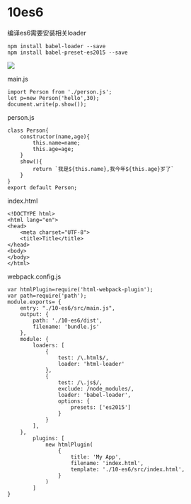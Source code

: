 # 10es6

编译es6需要安装相关loader

```
npm install babel-loader --save
npm install babel-preset-es2015 --save
```

![](/assets/QQ截图20170727122506.png)

main.js

```
import Person from './person.js';
let p=new Person('hello',30);
document.write(p.show());
```

person.js

    class Person{
        constructor(name,age){
            this.name=name;
            this.age=age;
        }
        show(){
            return `我是${this.name},我今年${this.age}岁了`
        }
    }
    export default Person;

index.html

```
<!DOCTYPE html>
<html lang="en">
<head>
    <meta charset="UTF-8">
    <title>Title</title>
</head>
<body>
</body>
</html>
```

webpack.config.js

```
var htmlPlugin=require('html-webpack-plugin');
var path=require('path');
module.exports= {
    entry: "./10-es6/src/main.js",
    output: {
        path: './10-es6/dist',
        filename: 'bundle.js'
    },
    module: {
        loaders: [
            {
                test: /\.html$/,
                loader: 'html-loader'
            },
            {
                test: /\.js$/,
                exclude: /node_modules/,
                loader: 'babel-loader',
                options: {
                    presets: ['es2015']
                }
            }
        ],
    },
        plugins: [
            new htmlPlugin(
                {
                    title: 'My App',
                    filename: 'index.html',
                    template: './10-es6/src/index.html',
                }
            )
        ]
}
```



